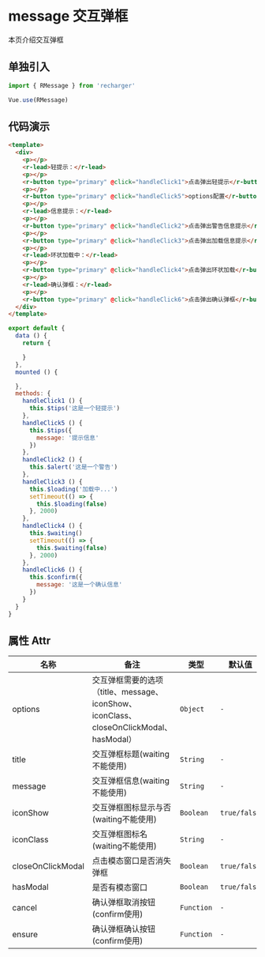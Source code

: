 # message 交互弹框
本页介绍交互弹框
## 单独引入
```JavaScript
import { RMessage } from 'recharger'

Vue.use(RMessage)
```
## 代码演示
```Html
<template>
  <div>
    <p></p>
    <r-lead>轻提示：</r-lead>
    <p></p>
    <r-button type="primary" @click="handleClick1">点击弹出轻提示</r-button>
    <p></p>
    <r-button type="primary" @click="handleClick5">options配置</r-button>
    <p></p>
    <r-lead>信息提示：</r-lead>
    <p></p>
    <r-button type="primary" @click="handleClick2">点击弹出警告信息提示</r-button>
    <p></p>
    <r-button type="primary" @click="handleClick3">点击弹出加载信息提示</r-button>
    <p></p>
    <r-lead>环状加载中：</r-lead>
    <p></p>
    <r-button type="primary" @click="handleClick4">点击弹出环状加载</r-button>
    <p></p>
    <r-lead>确认弹框：</r-lead>
    <p></p>
    <r-button type="primary" @click="handleClick6">点击弹出确认弹框</r-button>
  </div>
</template>
```
```JavaScript
export default {
  data () {
    return {

    }
  },
  mounted () {

  },
  methods: {
    handleClick1 () {
      this.$tips('这是一个轻提示')
    },
    handleClick5 () {
      this.$tips({
        message: '提示信息'
      })
    },
    handleClick2 () {
      this.$alert('这是一个警告')
    },
    handleClick3 () {
      this.$loading('加载中...')
      setTimeout(() => {
        this.$loading(false)
      }, 2000)
    },
    handleClick4 () {
      this.$waiting()
      setTimeout(() => {
        this.$waiting(false)
      }, 2000)
    },
    handleClick6 () {
      this.$confirm({
        message: '这是一个确认信息'
      })
    }
  }
}
```

## 属性 Attr

<table>
<thead>
<tr>
<th>名称</th>
<th>备注</th>
<th>类型</th>
<th>默认值</th>
</tr>
</thead>
<tbody>
<tr>
<td>options</td>
<td>交互弹框需要的选项（title、message、iconShow、iconClass、closeOnClickModal、hasModal）</td>
<td><code>Object</code></td>
<td><code>-</code></td>
</tr>
<tr>
<td>title</td>
<td>交互弹框标题(waiting不能使用)</td>
<td><code>String</code></td>
<td><code>-</code></td>
</tr>
<tr>
<td>message</td>
<td>交互弹框信息(waiting不能使用)</td>
<td><code>String</code></td>
<td><code>-</code></td>
</tr>
<tr>
<td>iconShow</td>
<td>交互弹框图标显示与否(waiting不能使用)</td>
<td><code>Boolean</code></td>
<td><code>true/false</code></td>
</tr>
<tr>
<td>iconClass</td>
<td>交互弹框图标名(waiting不能使用)</td>
<td><code>String</code></td>
<td><code>-</code></td>
</tr>
<tr>
<td>closeOnClickModal</td>
<td>点击模态窗口是否消失弹框</td>
<td><code>Boolean</code></td>
<td><code>true/false</code></td>
</tr>
<tr>
<td>hasModal</td>
<td>是否有模态窗口</td>
<td><code>Boolean</code></td>
<td><code>true/false</code></td>
</tr>
<tr>
<td>cancel</td>
<td>确认弹框取消按钮(confirm使用)</td>
<td><code>Function</code></td>
<td><code>-</code></td>
</tr>
<tr>
<td>ensure</td>
<td>确认弹框确认按钮(confirm使用)</td>
<td><code>Function</code></td>
<td><code>-</code></td>
</tr>
</tbody>
</table>

